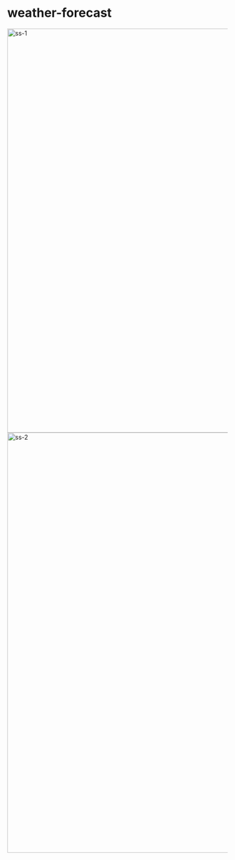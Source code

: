 # weather-forecast
<img width="923" alt="ss-1" src="https://github.com/Marufa-Akhter/weather-forecast/assets/126139425/24ca5e12-7e26-4e2d-ad09-812d511b1f98">
<img width="960" alt="ss-2" src="https://github.com/Marufa-Akhter/weather-forecast/assets/126139425/c139d7c6-9488-487f-b3a6-8b8d1a22df46">
